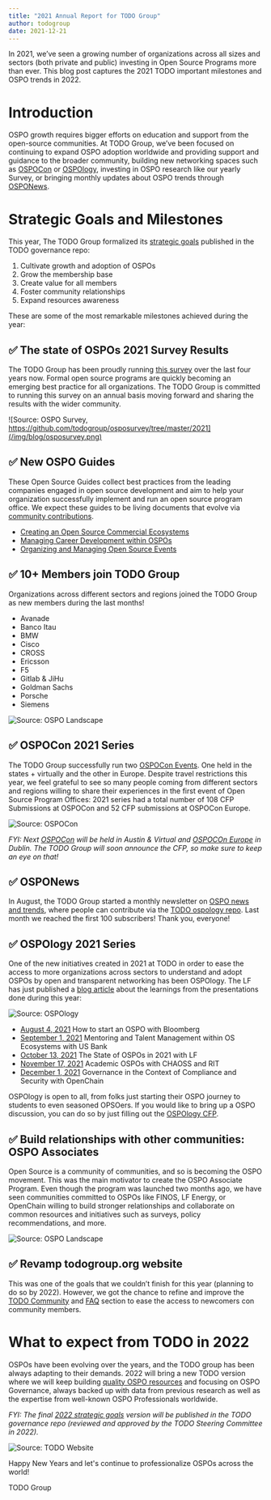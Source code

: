 ```yaml
---
title: "2021 Annual Report for TODO Group"
author: todogroup
date: 2021-12-21
---
```


In 2021, we’ve seen a growing number of organizations across all sizes and sectors (both private and public) investing in Open Source Programs more than ever. This blog post captures the 2021 TODO important milestones and OSPO trends in 2022.

# Introduction

OSPO growth requires bigger efforts on education and support from the open-source communities. At TODO Group, we’ve been focused on continuing to expand OSPO adoption worldwide and providing support and guidance to the broader community, building new networking spaces such as [OSPOCon](https://events.linuxfoundation.org/ospocon/) or [OSPOlogy](https://www.linuxfoundation.org/blog/ospology-learnings-from-ospos-in-2021/), investing in OSPO research like our yearly Survey, or bringing monthly updates about OSPO trends through [OSPONews](https://www.getrevue.co/profile/osponews).

# Strategic Goals and Milestones

This year, The TODO Group formalized its [strategic goals](https://github.com/todogroup/governance/blob/master/goals.md) published in the TODO governance repo:

1. Cultivate growth and adoption of OSPOs
2. Grow the membership base
3. Create value for all members
4. Foster community relationships
5. Expand resources awareness

These are some of the most remarkable milestones achieved during the year:

## ✅ The state of OSPOs 2021 Survey Results

The TODO Group has been proudly running [this survey](https://github.com/todogroup/osposurvey/tree/master/2021) over the last four years now. Formal open source programs are quickly becoming an emerging best practice for all organizations. The TODO Group is committed to running this survey on an annual basis moving forward and sharing the results with the wider community.

![Source: OSPO Survey, https://github.com/todogroup/osposurvey/tree/master/2021](/img/blog/osposurvey.png)


## ✅ New OSPO Guides

These Open Source Guides collect best practices from the leading companies engaged in open source development and aim to help your organization successfully implement and run an open source program office. We expect these guides to be living documents that evolve via [community contributions](https://github.com/todogroup/todogroup.org/tree/main/content/en/guides).

* [Creating an Open Source Commercial Ecosystems](https://todogroup.org/guides/os-commercial-ecosystem/)
* [Managing Career Development within OSPOs](https://todogroup.org/guides/career-development/)
* [Organizing and Managing Open Source Events](https://todogroup.org/guides/organizing-and-managing-open-source-events/)

## ✅ 10+ Members join TODO Group

Organizations across different sectors and regions joined the TODO Group as new members during the last months!

* Avanade
* Banco Itau
* BMW
* Cisco
* CROSS
* Ericsson
* F5
* Gitlab & JiHu
* Goldman Sachs
* Porsche
* Siemens

![Source: OSPO Landscape](/img/blog/todomemberslandscape.png)

## ✅ OSPOCon 2021 Series 

The TODO Group successfully run two [OSPOCon Events](https://events.linuxfoundation.org/ospocon/). One held in the states + virtually and the other in Europe. Despite travel restrictions this year, we feel grateful to see so many people coming from different sectors and regions willing to share their experiences in the first event of Open Source Program Offices: 2021 series had a total number of 108 CFP Submissions at OSPOCon and 52 CFP submissions at OSPOCon Europe.

![Source: OSPOCon](/img/blog/ospocolor.png)

*FYI: Next [OSPOCon](https://events.linuxfoundation.org/ospocon/) will be held in Austin & Virtual and [OSPOCOn Europe](https://events.linuxfoundation.org/ospocon-europe/) in Dublin. The TODO Group will soon announce the CFP, so make sure to keep an eye on that!*

## ✅ OSPONews

In August, the TODO Group started a monthly newsletter on [OSPO news and trends](https://www.getrevue.co/profile/osponews), where people can contribute via the [TODO ospology repo](https://github.com/todogroup/ospology/tree/main/newsletter). Last month we reached the first 100 subscribers! Thank you, everyone!

## ✅ OSPOlogy 2021 Series 

One of the new initiatives created in 2021 at TODO in order to ease the access to more organizations across sectors to understand and adopt OSPOs by open and transparent networking has been OSPOlogy. The LF has just published a [blog article](https://www.linuxfoundation.org/blog/ospology-learnings-from-ospos-in-2021/) about the learnings from the presentations done during this year:

![Source: OSPOlogy](/img/blog/ospologycover.png)

* [August 4, 2021](https://community.linuxfoundation.org/events/details/lfhq-todo-group-presents-ospology-how-to-start-an-ospo-program/) How to start an OSPO with Bloomberg
* [September 1, 2021](https://community.linuxfoundation.org/events/details/lfhq-todo-group-presents-ospology-mentoring-talent-management-within-open-source-ecosystems/) Mentoring and Talent Management within OS Ecosystems with US Bank
* [October 13, 2021](https://community.linuxfoundation.org/events/details/lfhq-todo-group-presents-ospology-the-state-of-ospos-2021/) The State of OSPOs in 2021 with LF
* [November 17, 2021](https://community.linuxfoundation.org/events/details/lfhq-todo-group-presents-academic-ospos-fostering-open-source-culture-at-universities/) Academic OSPOs with CHAOSS and RIT
* [December 1, 2021](https://community.linuxfoundation.org/events/details/lfhq-todo-group-presents-ospology-governance-in-the-context-of-compliance-and-security/) Governance in the Context of Compliance and Security with OpenChain

OSPOlogy is open to all, from folks just starting their OSPO journey to students to even seasoned OPSOers. If you would like to bring up a OSPO discussion, you can do so by just filling out the [OSPOlogy CFP](https://github.com/todogroup/ospology/issues/new/choose).


## ✅ Build relationships with other communities: OSPO Associates

Open Source is a community of communities, and so is becoming the OSPO movement. This was the main motivator to create the OSPO Associate Program. Even though the program was launched two months ago, we have seen communities committed to OSPOs like FINOS, LF Energy, or OpenChain willing to build stronger relationships and collaborate on common resources and initiatives such as surveys, policy recommendations, and more. 

![Source: OSPO Landscape](/img/blog/ospoassociatelandscape.png)

## ✅ Revamp todogroup.org website

This was one of the goals that we couldn’t finish for this year (planning to do so by 2022). However, we got the chance to refine and improve the [TODO Community](https://todogroup.org/community/) and [FAQ](https://todogroup.org/faq/) section to ease the access to newcomers con community members.


# What to expect from TODO in 2022

OSPOs have been evolving over the years, and the TODO group has been always adapting to their demands. 2022 will bring a new TODO version where we will keep building [quality OSPO resources](https://github.com/todogroup) and focusing on OSPO Governance, always backed up with data from previous research as well as the expertise from well-known OSPO Professionals worldwide.

*FYI: The final [2022 strategic goals](https://github.com/todogroup/governance/blob/master/goals.md) version will be published in the TODO governance repo (reviewed and approved by the TODO Steering Committee in 2022).* 

![Source: TODO Website](/img/blog/todochallenges.png)

Happy New Years and let's continue to professionalize OSPOs across the world!

TODO Group

